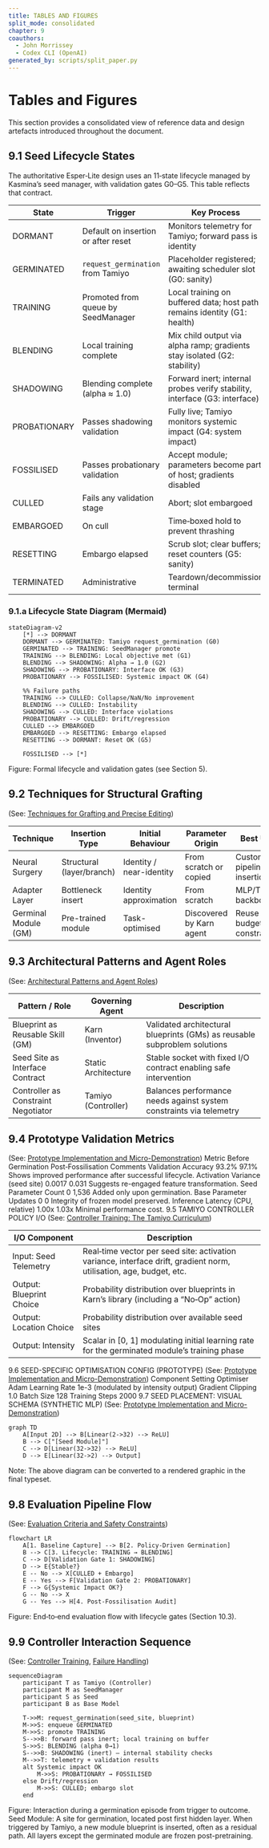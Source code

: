```yaml
---
title: TABLES AND FIGURES
split_mode: consolidated
chapter: 9
coauthors:
  - John Morrissey
  - Codex CLI (OpenAI)
generated_by: scripts/split_paper.py
---
```


# Tables and Figures
This section provides a consolidated view of reference data and design artefacts introduced throughout the document.
## 9.1 Seed Lifecycle States
The authoritative Esper‑Lite design uses an 11‑state lifecycle managed by Kasmina’s seed manager, with validation gates G0–G5. This table reflects that contract.

| State         | Trigger                                       | Key Process                                                                  | Next State(s)             |
|---------------|-----------------------------------------------|-------------------------------------------------------------------------------|---------------------------|
| DORMANT       | Default on insertion or after reset           | Monitors telemetry for Tamiyo; forward pass is identity                       | GERMINATED                |
| GERMINATED    | `request_germination` from Tamiyo             | Placeholder registered; awaiting scheduler slot (G0: sanity)                  | TRAINING                  |
| TRAINING      | Promoted from queue by SeedManager            | Local training on buffered data; host path remains identity (G1: health)      | BLENDING or CULLED        |
| BLENDING      | Local training complete                       | Mix child output via alpha ramp; gradients stay isolated (G2: stability)      | SHADOWING or CULLED       |
| SHADOWING     | Blending complete (alpha ≈ 1.0)               | Forward inert; internal probes verify stability, interface (G3: interface)    | PROBATIONARY or CULLED    |
| PROBATIONARY  | Passes shadowing validation                   | Fully live; Tamiyo monitors systemic impact (G4: system impact)               | FOSSILISED or CULLED      |
| FOSSILISED    | Passes probationary validation                | Accept module; parameters become part of host; gradients disabled             | —                         |
| CULLED        | Fails any validation stage                    | Abort; slot embargoed                                                         | EMBARGOED                 |
| EMBARGOED     | On cull                                       | Time‑boxed hold to prevent thrashing                                          | RESETTING                 |
| RESETTING     | Embargo elapsed                               | Scrub slot; clear buffers; reset counters (G5: sanity)                        | DORMANT                   |
| TERMINATED    | Administrative                                 | Teardown/decommission terminal                                                | —                         |

### 9.1.a Lifecycle State Diagram (Mermaid)

```mermaid
stateDiagram-v2
    [*] --> DORMANT
    DORMANT --> GERMINATED: Tamiyo request_germination (G0)
    GERMINATED --> TRAINING: SeedManager promote
    TRAINING --> BLENDING: Local objective met (G1)
    BLENDING --> SHADOWING: Alpha → 1.0 (G2)
    SHADOWING --> PROBATIONARY: Interface OK (G3)
    PROBATIONARY --> FOSSILISED: Systemic impact OK (G4)

    %% Failure paths
    TRAINING --> CULLED: Collapse/NaN/No improvement
    BLENDING --> CULLED: Instability
    SHADOWING --> CULLED: Interface violations
    PROBATIONARY --> CULLED: Drift/regression
    CULLED --> EMBARGOED
    EMBARGOED --> RESETTING: Embargo elapsed
    RESETTING --> DORMANT: Reset OK (G5)

    FOSSILISED --> [*]
```

Figure: Formal lifecycle and validation gates (see Section 5).

## 9.2 Techniques for Structural Grafting
(See: [Techniques for Grafting and Precise Editing](04-techniques-for-grafting-and-precise-editing.md))

| Technique             | Insertion Type            | Initial Behaviour        | Parameter Origin         | Best Use Case                           |
|-----------------------|---------------------------|--------------------------|--------------------------|-----------------------------------------|
| Neural Surgery        | Structural (layer/branch) | Identity / near-identity | From scratch or copied   | Custom pipelines, deep insertion        |
| Adapter Layer         | Bottleneck insert         | Identity approximation   | From scratch             | MLP/Transformer backbones               |
| Germinal Module (GM)  | Pre-trained module        | Task-optimised           | Discovered by Karn agent | Reuse under budget constraints          |
## 9.3 Architectural Patterns and Agent Roles
(See: [Architectural Patterns and Agent Roles](06-architectural-patterns-and-agent-roles.md))

| Pattern / Role                         | Governing Agent     | Description                                                                 |
|----------------------------------------|---------------------|-----------------------------------------------------------------------------|
| Blueprint as Reusable Skill (GM)       | Karn (Inventor)     | Validated architectural blueprints (GMs) as reusable subproblem solutions   |
| Seed Site as Interface Contract        | Static Architecture | Stable socket with fixed I/O contract enabling safe intervention            |
| Controller as Constraint Negotiator    | Tamiyo (Controller) | Balances performance needs against system constraints via telemetry         |
## 9.4 Prototype Validation Metrics
(See: [Prototype Implementation and Micro-Demonstration](07-prototype-implementation-and-micro-demonstration.md))
Metric Before Germination Post‑Fossilisation Comments
Validation Accuracy 93.2% 97.1% Shows improved performance after successful lifecycle.
Activation Variance (seed site) 0.0017 0.031 Suggests re-engaged feature transformation.
Seed Parameter Count 0 1,536 Added only upon germination.
Base Parameter Updates 0 0 Integrity of frozen model preserved.
Inference Latency (CPU, relative) 1.00x 1.03x Minimal performance cost.
9.5 TAMIYO CONTROLLER POLICY I/O
(See: [Controller Training: The Tamiyo Curriculum](08-controller-training-the-tamiyo-curriculum.md))

| I/O Component               | Description                                                                                                          |
|----------------------------|----------------------------------------------------------------------------------------------------------------------|
| Input: Seed Telemetry      | Real‑time vector per seed site: activation variance, interface drift, gradient norm, utilisation, age, budget, etc. |
| Output: Blueprint Choice   | Probability distribution over blueprints in Karn’s library (including a “No‑Op” action)                              |
| Output: Location Choice    | Probability distribution over available seed sites                                                                    |
| Output: Intensity          | Scalar in [0, 1] modulating initial learning rate for the germinated module’s training phase                         |
9.6 SEED-SPECIFIC OPTIMISATION CONFIG (PROTOTYPE)
(See: [Prototype Implementation and Micro-Demonstration](07-prototype-implementation-and-micro-demonstration.md))
Component Setting
Optimiser Adam
Learning Rate 1e-3 (modulated by intensity output)
Gradient Clipping 1.0
Batch Size 128
Training Steps 2000
9.7 SEED PLACEMENT: VISUAL SCHEMA (SYNTHETIC MLP)
(See: [Prototype Implementation and Micro-Demonstration](07-prototype-implementation-and-micro-demonstration.md))
```mermaid
graph TD
    A[Input 2D] --> B[Linear(2->32) --> ReLU]
    B --> C["[Seed Module]"]
    C --> D[Linear(32->32) --> ReLU]
    D --> E[Linear(32->2) --> Output]
```
Note: The above diagram can be converted to a rendered graphic in the final typeset.

## 9.8 Evaluation Pipeline Flow
(See: [Evaluation Criteria and Safety Constraints](10-evaluation-criteria-and-safety-constraints.md))

```mermaid
flowchart LR
    A[1. Baseline Capture] --> B[2. Policy‑Driven Germination]
    B --> C[3. Lifecycle: TRAINING → BLENDING]
    C --> D[Validation Gate 1: SHADOWING]
    D --> E{Stable?}
    E -- No --> X[CULLED + Embargo]
    E -- Yes --> F[Validation Gate 2: PROBATIONARY]
    F --> G{Systemic Impact OK?}
    G -- No --> X
    G -- Yes --> H[4. Post‑Fossilisation Audit]
```

Figure: End‑to‑end evaluation flow with lifecycle gates (Section 10.3).

## 9.9 Controller Interaction Sequence
(See: [Controller Training](08-controller-training-the-tamiyo-curriculum.md), [Failure Handling](05-failure-handling-and-risk-containment.md))

```mermaid
sequenceDiagram
    participant T as Tamiyo (Controller)
    participant M as SeedManager
    participant S as Seed
    participant B as Base Model

    T->>M: request_germination(seed_site, blueprint)
    M->>S: enqueue GERMINATED
    M->>S: promote TRAINING
    S-->>B: forward pass inert; local training on buffer
    S->>S: BLENDING (alpha 0→1)
    S-->>B: SHADOWING (inert) – internal stability checks
    M-->>T: telemetry + validation results
    alt Systemic impact OK
        M->>S: PROBATIONARY → FOSSILISED
    else Drift/regression
        M->>S: CULLED; embargo slot
    end
```

Figure: Interaction during a germination episode from trigger to outcome.
Seed Module: A site for germination, located post first hidden layer. When triggered by Tamiyo, a new module blueprint is inserted, often as a residual path. All layers except the germinated module are frozen post-pretraining.

